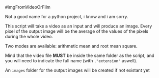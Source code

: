 #imgFromVideoOrFilm

Not a good name for a python project, i know and i am sorry.

This script will take a video as an input and will produce an image. Every pixel of the output image will be the average of the values of the pixels during the whole video. 

Two modes are available: arithmetic mean and root mean square.

Mind that the video file **MUST** be inside the same folder as the script, and you will need to indicate the full name (with `."extension"` aswell).

An `images` folder for the output images will be created if not existant yet
